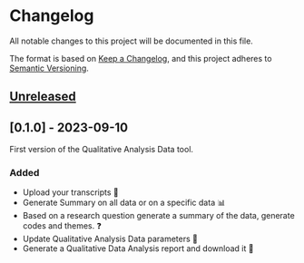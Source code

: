 # Changelog

All notable changes to this project will be documented in this file.

The format is based on [Keep a Changelog](https://keepachangelog.com/en/1.0.0/),
and this project adheres to [Semantic Versioning](https://semver.org/spec/v2.0.0.html).

## [Unreleased]


## [0.1.0] - 2023-09-10

First version of the Qualitative Analysis Data tool. 

### Added

- Upload your transcripts 📂
- Generate Summary on all data or on a specific data 📊
- Based on a research question generate a summary of the data, generate codes and themes. ❓
- Update Qualitative Analysis Data parameters 🔄
- Generate a Qualitative Data Analysis report and download it 📄

[unreleased]: https://github.com/Gamma-Software/llm_qualitative_data_analysis/compare/v0.0.1...HEAD
[0.0.1]: https://github.com/Gamma-Software/llm_qualitative_data_analysis/releases/tag/v0.0.1

